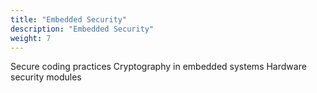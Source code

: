 ```yaml
---
title: "Embedded Security"
description: "Embedded Security"
weight: 7
---
```


Secure coding practices
Cryptography in embedded systems
Hardware security modules